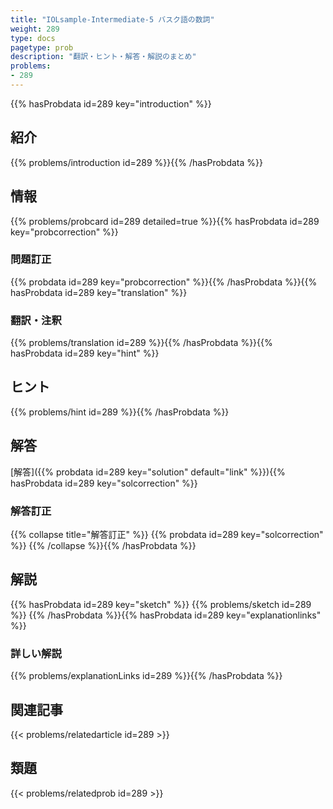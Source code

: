 ```yaml
---
title: "IOLsample-Intermediate-5 バスク語の数詞"
weight: 289
type: docs
pagetype: prob
description: "翻訳・ヒント・解答・解説のまとめ"
problems: 
- 289
---
```


{{% hasProbdata id=289 key="introduction" %}}

## 紹介

{{% problems/introduction id=289 %}}{{% /hasProbdata %}}

## 情報

{{% problems/probcard id=289 detailed=true %}}{{% hasProbdata id=289 key="probcorrection" %}}

### 問題訂正

{{% probdata id=289 key="probcorrection" %}}{{% /hasProbdata %}}{{% hasProbdata id=289 key="translation" %}}

### 翻訳・注釈

{{% problems/translation id=289 %}}{{% /hasProbdata %}}{{% hasProbdata id=289 key="hint" %}}

## ヒント

{{% problems/hint id=289 %}}{{% /hasProbdata %}}

## 解答

[解答]({{% probdata id=289 key="solution" default="link" %}}){{% hasProbdata id=289 key="solcorrection" %}}

### 解答訂正

{{% collapse title="解答訂正" %}}
{{% probdata id=289 key="solcorrection" %}}
{{% /collapse %}}{{% /hasProbdata %}}

## 解説

{{% hasProbdata id=289 key="sketch" %}}
{{% problems/sketch id=289 %}}
{{% /hasProbdata %}}{{% hasProbdata id=289 key="explanationlinks" %}}

### 詳しい解説

{{% problems/explanationLinks id=289 %}}{{% /hasProbdata %}}

## 関連記事

{{< problems/relatedarticle id=289 >}}

## 類題

{{< problems/relatedprob id=289 >}}
